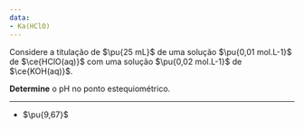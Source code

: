 ```yaml
---
data:
- Ka(HClO)
---
```


Considere a titulação de $\pu{25 mL}$ de uma solução $\pu{0,01 mol.L-1}$ de $\ce{HClO(aq)}$ com uma solução $\pu{0,02 mol.L-1}$ de $\ce{KOH(aq)}$.

**Determine** o $\mathrm{pH}$ no ponto estequiométrico.

---

- $\pu{9,67}$